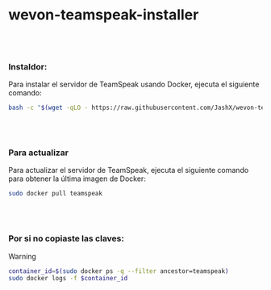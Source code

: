 # wevon-teamspeak-installer

<br>
<br>

### Instaldor:
Para instalar el servidor de TeamSpeak usando Docker, ejecuta el siguiente comando:

```sh
bash -c "$(wget -qLO - https://raw.githubusercontent.com/JashX/wevon-teamspeak-installer/main/el-instalador.sh)"
```

<br>
<br>

### Para actualizar
Para actualizar el servidor de TeamSpeak, ejecuta el siguiente comando para obtener la última imagen de Docker:

```sh
sudo docker pull teamspeak
```

<br>
<br>

### Por si no copiaste las claves:

> [!WARNING]
> ```sh
> container_id=$(sudo docker ps -q --filter ancestor=teamspeak)
> sudo docker logs -f $container_id
> ```
